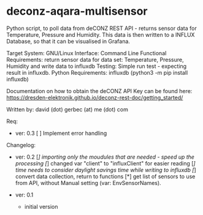 # deconz-aqara-multisensor
 Python script, to poll data from deCONZ REST API - returns sensor data for Temperature, Pressure and Humidity. This data is then written to a INFLUX Database,
 so that it can be visualised in Grafana.

 Target System: GNU/Linux
 Interface: Command Line
 Functional Requirements: return sensor data for data set: Temperature, Pressure, Humidity and write data to influxdb
 Testing: Simple run test - expecting result in influxdb.
 Python Requirements: influxdb (python3 -m pip install influxdb)

 Documentation on how to obtain the deCONZ API Key can be found here:
 https://dresden-elektronik.github.io/deconz-rest-doc/getting_started/

 Written by: david (dot) gerbec (at) me (dot) com

 Req:
 - ver: 0.3
     [ ] Implement error handling

 Changelog:
 - ver: 0.2
     [*] importing only the moudules that are needed - speed up the processing
     [*] changed var "client" to "influxClient" for easier reading
     [*] time needs to consider daylight savings time while writing to influxdb
     [*] convert data collection, return to functions
     [*] get list of sensors to use from API, without Manual setting (var: EnvSensorNames).

 - ver: 0.1
     * initial version
